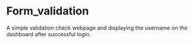 # Form_validation
A simple validation check webpage and displaying the username on the dashboard after successful login.
